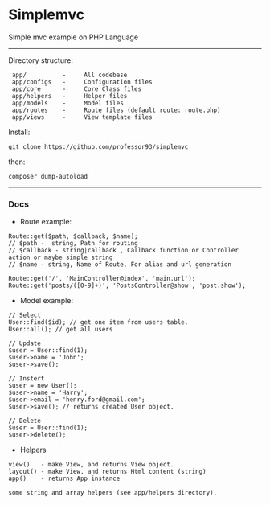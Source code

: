 # Simplemvc
Simple mvc example on PHP Language

---
Directory structure:
```
 app/          -     All codebase 
 app/configs   -     Configuration files
 app/core      -     Core Class files
 app/helpers   -     Helper files
 app/models    -     Model files
 app/routes    -     Route files (default route: route.php)
 app/views     -     View template files
```

Install:

`git clone https://github.com/professor93/simplemvc`

then:

`composer dump-autoload`

---
### Docs
- Route example:

```
Route::get($path, $callback, $name);
// $path -  string, Path for routing
// $callback - string|callback , Callback function or Controller action or maybe simple string
// $name - string, Name of Route, For alias and url generation

Route::get('/', 'MainController@index', 'main.url');
Route::get('posts/([0-9]+)', 'PostsController@show', 'post.show');
```

- Model example: 
```
// Select
User::find($id); // get one item from users table.
User::all(); // get all users

// Update
$user = User::find(1);
$user->name = 'John';
$user->save();

// Instert
$user = new User();
$user->name = 'Harry';
$user->email = 'henry.ford@gmail.com';
$user->save(); // returns created User object.

// Delete
$user = User::find(1);
$user->delete();
```

- Helpers
```
view()   - make View, and returns View object.
layout() - make View, and returns Html content (string)
app()    - returns App instance

some string and array helpers (see app/helpers directory).
```
